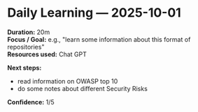 # Daily Learning — 2025-10-01
**Duration:**  20m  
**Focus / Goal:** e.g., "learn some information about this format of repositories"  
**Resources used:** Chat GPT

**Next steps:**
- read information on OWASP top 10
- do some notes about different Security Risks

**Confidence:** 1/5